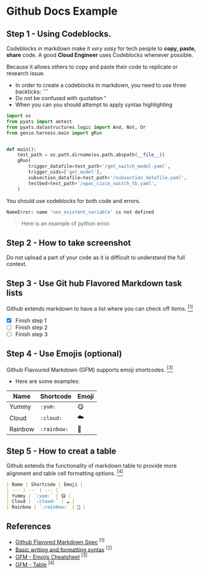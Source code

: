 # Github Docs Example

## Step 1 - Using Codeblocks.

Codeblocks in markdown make it *very easy* for tech people to **copy, paste, share** code.
A good __Cloud Engineer__ uses Codeblocks whenever possible.

Because it allows others to copy and paste their code to replicate or research issue.
- In order to create a codeblocks in markdown, you need to use three backticks: __```__
- Do not be confused with quotation **'**
- When you can you should attempt to apply syntax highlighting

```Python
import os
from pyats import aetest
from pyats.datastructures.logic import And, Not, Or
from genie.harness.main import gRun


def main():
    test_path = os.path.dirname(os.path.abspath(__file__))
    gRun(
        trigger_datafile=test_path+'/get_switch_model.yaml',
        trigger_uids=['get_model'],
        subsection_datafile=test_path+'/subsection_datafile.yaml',
        testbed=test_path+'/apac_cisco_switch_tb.yaml',
    )
```

You should use codeblocks for both code and errors. 
```bash
NameError: name 'non_existent_variable' is not defined
```
> Here is an example of python error.

## Step 2 - How to take screenshot
Do not upload a part of your code as it is difficult to understand the full context.

## Step 3 - Use Git hub Flavored Markdown task lists

Github extends markdown to have a list where you can check off items. [<sup>[1]</sup>](#references)
- [x] Finish step 1
- [ ] Finish step 2
- [ ] Finish step 3

## Step 4 - Use Emojis (optional)

Github Flavoured Markdown (GFM) supports emoji shortcodes. [<sup>[3]</sup>](#references)
- Here are some examples:
  
| Name | Shortcode | Emoji |
| --- | --- | --- |
| Yummy | `:yum:` | 😋 |
| Cloud | `:cloud:` | ☁️ |
| Rainbow | `:rainbow:` | 🌈 |

## Step 5 - How to creat a table
Github extends the functionality of markdown table to provide more alignment and table cell formatting options. [<sup>[4]</sup>](#references)
```markdown
| Name | Shortcode | Emoji |
| --- | --- | --- |
| Yummy | `:yum:` | 😋 |
| Cloud | `:cloud:` | ☁️ |
| Rainbow | `:rainbow:` | 🌈 |
```

## References
- [Github Flavored Markdown Spec](https://github.github.com/gfm/) <sup>[1]</sup>
- [Basic writing and formatting syntax](https://docs.github.com/en/get-started/writing-on-github/getting-started-with-writing-and-formatting-on-github/basic-writing-and-formatting-syntax) <sup>[2]</sup>
- [GFM - Emojis Cheatsheet](https://github.com/ikatyang/emoji-cheat-sheet) <sup>[3]</sup>
- [GFM - Table](https://github.github.com/gfm/#tables-extension-) <sup>[4]</sup>

